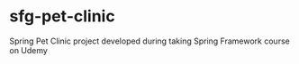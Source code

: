 # sfg-pet-clinic
Spring Pet Clinic project developed during taking Spring Framework course on Udemy
